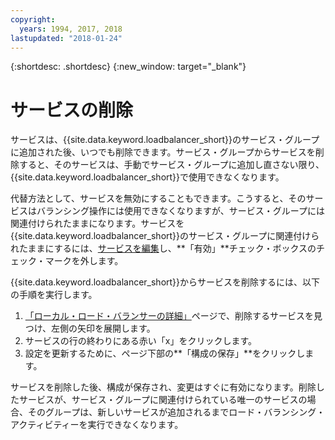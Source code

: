 ```yaml
---
copyright:
  years: 1994, 2017, 2018
lastupdated: "2018-01-24"
---
```


{:shortdesc: .shortdesc}
{:new_window: target="_blank"}

# サービスの削除 

サービスは、{{site.data.keyword.loadbalancer_short}}のサービス・グループに追加された後、いつでも削除できます。サービス・グループからサービスを削除すると、そのサービスは、手動でサービス・グループに追加し直さない限り、{{site.data.keyword.loadbalancer_short}}で使用できなくなります。 

代替方法として、サービスを無効にすることもできます。こうすると、そのサービスはバランシング操作には使用できなくなりますが、サービス・グループには関連付けられたままになります。サービスを{{site.data.keyword.loadbalancer_short}}のサービス・グループに関連付けられたままにするには、[サービスを編集](edit-service-load-balancer.html)し、**「有効」**チェック・ボックスのチェック・マークを外します。 

{{site.data.keyword.loadbalancer_short}}からサービスを削除するには、以下の手順を実行します。

1. [「ローカル・ロード・バランサーの詳細」](view-all-load-balancers.html)ページで、削除するサービスを見つけ、左側の矢印を展開します。
2. サービスの行の終わりにある赤い「x」をクリックします。
3. 設定を更新するために、ページ下部の**「構成の保存」**をクリックします。

サービスを削除した後、構成が保存され、変更はすぐに有効になります。削除したサービスが、サービス・グループに関連付けられている唯一のサービスの場合、そのグループは、新しいサービスが追加されるまでロード・バランシング・アクティビティーを実行できなくなります。
